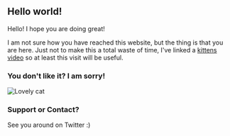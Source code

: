 ## Hello world!

Hello! I hope you are doing great! 

I am  not sure how you have reached this website, but the thing is that you are here. Just not to make this a total waste of time, I've linked a [kittens video](https://www.youtube.com/watch?v=7yLxxyzGiko) so at least this visit will be useful.


### You don't like it? I am sorry! 

![Lovely cat](https://dynaimage.cdn.cnn.com/cnn/c_fill,g_auto,w_1200,h_675,ar_16:9/https%3A%2F%2Fcdn.cnn.com%2Fcnnnext%2Fdam%2Fassets%2F190517103414-01-grumpy-cat-file-restricted.jpg)

### Support or Contact?

See you around on Twitter :)
